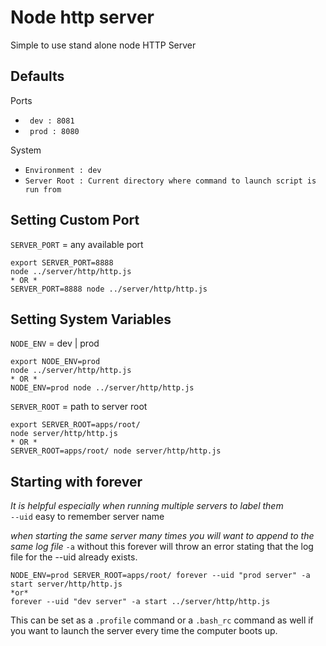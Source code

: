 Node http server
================

Simple to use stand alone node HTTP Server

## Defaults
Ports  

* `` dev : 8081``  
* `` prod : 8080``

System

* `` Environment : dev ``  
* `` Server Root : Current directory where command to launch script is run from ``

## Setting Custom Port
`` SERVER_PORT `` = any available port

    export SERVER_PORT=8888
    node ../server/http/http.js
    * OR *
    SERVER_PORT=8888 node ../server/http/http.js

## Setting System Variables
`` NODE_ENV `` = dev | prod

    export NODE_ENV=prod
    node ../server/http/http.js
    * OR *
    NODE_ENV=prod node ../server/http/http.js
    
`` SERVER_ROOT `` = path to server root 

    export SERVER_ROOT=apps/root/
    node server/http/http.js
    * OR *
    SERVER_ROOT=apps/root/ node server/http/http.js

## Starting with forever
*It is helpful especially when running multiple servers to label them*  
`` --uid `` easy to remember server name   

*when starting the same server many times you will want to append to the same log file*
`` -a `` without this forever will throw an error stating that the log file for the --uid already exists.

    NODE_ENV=prod SERVER_ROOT=apps/root/ forever --uid "prod server" -a start server/http/http.js
    *or*
    forever --uid "dev server" -a start ../server/http/http.js
    
This can be set as a ``.profile`` command or a ``.bash_rc`` command as well if you want to launch the server every time the computer boots up.